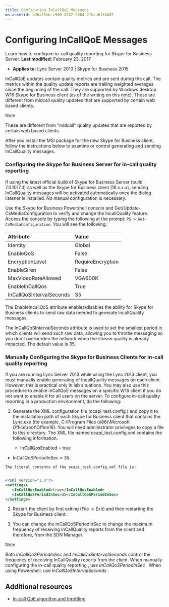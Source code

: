 ```yaml
---
title: Configuring InCallQoE Messages
ms.assetid: b96a25eb-c900-4942-9384-2fbca6f84b05
---
```



# Configuring InCallQoE Messages
Learn how to configure in-call quality reporting for Skype for Business Server. 
 **Last modified:** February 23, 2017




 * **Applies to:** Lync Server 2013 | Skype for Business 2015

InCallQoE updates contain quality metrics and are sent during the call. The metrics within the quality update reports are trailing weighted averages since the beginning of the call. They are supported by Windows desktop W16 Skype for Business client (as of the writing on this note). These are different from midcall quality updates that are supported by certain web based clients. 





> [!NOTE]
> These are different from "midcall" quality updates that are reported by certain web based clients. 




 After you install the MSI package for the new Skype for Business client, follow the instructions below to examine or control generating and sending InCallQuality messages.
### Configuring the Skype for Business Server for in-call quality reporting

If using the latest official build of Skype for Business Server (build 7.0.1017.3) as well as the Skype for Business client (16.x.x.x), sending InCallQuality messages will be activated automatically once the dialog listener is installed. No manual configuration is necessary. 



Use the Skype for Business Powershell console and Get/Update-CsMediaConfiguration to verify and change the IncallQuality feature. Access the console by typing the following at the prompt:  `PS > Get-CsMediaConfiguration`. You will see the following: 






|**Attribute**|**Value**|
|:-----|:-----|
|Identity |Global |
|EnableQoS |False |
|EncryptionLevel |RequireEncryption |
|EnableSiren |False |
|MaxVideoRateAllowed |VGA600K |
|EnableInCallQos |True |
|InCallQoSIntervalSeconds |35 |

The EnableIncallQoS attribute enables/disables the ability for Skype for Business clients to send raw data needed to generate IncallQuality messages. 



The InCallQoSIntervalSeconds attribute is used to set the smallest period in which clients will send such raw data, allowing you to throttle messaging so you don't overburden the network when the stream quality is already impacted. The default value is 35. 




### Manually Configuring the Skype for Business Clients for in-call quality reporting
<a name="SkypeCDNReleaseNotes_ManuallyConfigureSkypeForIncallQuality"> </a>


If you are running Lync Server 2013 while using the Lync 2013 client, you must manually enable generating of IncallQuality messages on each client. However, this is practical only in lab situations. You may also use this procedure to enable inCallQoE messages on a specific W16 client if you do not want to enable it for all users on the server. To configure in-call quality reporting in a production environment, do the following: 




1. Generate the XML configuration file (ocapi_test.config ) and copy it to the installation path of each Skype for Business client that contains the Lync.exe (for example, C:\\Program Files (x86)\\Microsoft Office\\root\\Office16). You will need administrator privileges to copy a file to this directory. The XML file named ocapi_test.config.xml contains the following information. 

   - InCallQosEnabled = true 


  - InCallQoSPeriodInSec = 35 



~~~
The literal contents of the ocapi_test.config.xml file is: 
~~~



  ```xml

<?xml version="1.0"?>
<settings>
     <InCallQosEnabled>true</InCallQosEnabled>
     <InCallQoSPeriodInSec>35</InCallQoSPeriodInSec>
</settings> 
  ```

2.  Restart the client by first exiting (File -> Exit) and then restarting the Skype for Business client.


3.  You can change the InCallQoSPeriodInSec to change the maximum frequency of receiving InCallQuality reports from the client and therefore, from the SDN Manager.



> [!NOTE]
> Both  *InCallQoSPeriodInSec*  and *InCallQoSIntervalSeconds*  control the frequency of receiving InCallQuality reports from the client. When manually configuring the in-call quality reporting , use *InCallQoSPeriodInSec*  . When using Powershell, use *InCallQoSIntervalSeconds*  .





## Additional resources
<a name="bk_addresources"> </a>



-  [In-call QoE algorithm and throttling](in-call-qoe-algorithm-and-throttling.md)



